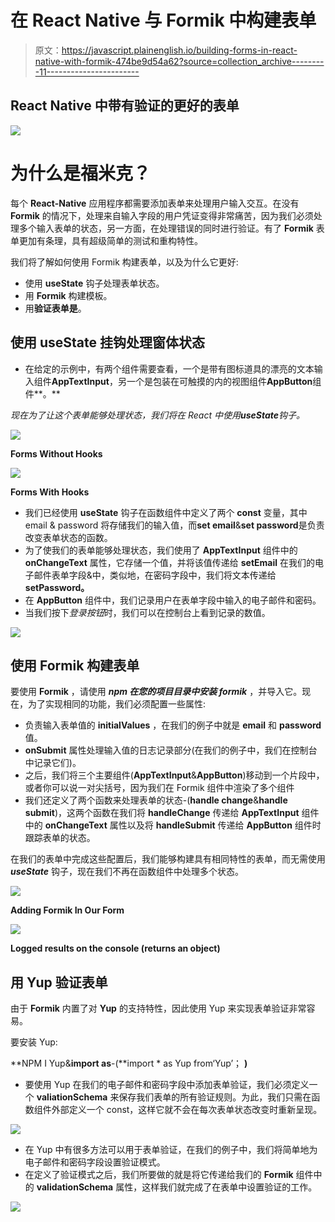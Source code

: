 # 在 React Native 与 Formik 中构建表单

> 原文：<https://javascript.plainenglish.io/building-forms-in-react-native-with-formik-474be9d54a62?source=collection_archive---------11----------------------->

## React Native 中带有验证的更好的表单

![](img/65d612ae27f88a55b27962a27f528d3b.png)

# 为什么是福米克？

每个 **React-Native** 应用程序都需要添加表单来处理用户输入交互。在没有 **Formik** 的情况下，处理来自输入字段的用户凭证变得非常痛苦，因为我们必须处理多个输入表单的状态，另一方面，在处理错误的同时进行验证。有了 **Formik** 表单更加有条理，具有超级简单的测试和重构特性。

我们将了解如何使用 Formik 构建表单，以及为什么它更好:

*   使用 **useState** 钩子处理表单状态。
*   用 **Formik** 构建模板。
*   用**验证表单是**。

## 使用 useState 挂钩处理窗体状态

*   在给定的示例中，有两个组件需要查看，一个是带有图标道具的漂亮的文本输入组件**AppTextInput**，另一个是包装在可触摸的内的视图组件**AppButton**组件**。**

*现在为了让这个表单能够处理状态，我们将在 React 中使用****useState****钩子。*

![](img/27a359106f699c63d65eb37ebf5bf067.png)

**Forms Without Hooks**

![](img/5df090c720a7db29fb832cb2ff587e60.png)

**Forms With Hooks**

*   我们已经使用 **useState** 钩子在函数组件中定义了两个 **const** 变量，其中 email & password 将存储我们的输入值，而**set email**&**set password**是负责改变表单状态的函数。
*   为了使我们的表单能够处理状态，我们使用了 **AppTextInput** 组件中的 **onChangeText** 属性，它存储一个值，并将该值传递给 **setEmail** 在我们的电子邮件表单字段&中，类似地，在密码字段中，我们将文本传递给 **setPassword。**
*   在 **AppButton** 组件中，我们记录用户在表单字段中输入的电子邮件和密码。
*   当我们按下*登录按钮*时，我们可以在控制台上看到记录的数值。

![](img/20dd6f5f6631fea8b925491520bc8136.png)

## 使用 Formik 构建表单

要使用 **Formik** ，请使用 ***npm 在您的项目目录中安装 formik*** ，并导入它。现在，为了实现相同的功能，我们必须配置一些属性:

*   负责输入表单值的 **initialValues** ，在我们的例子中就是 **email** 和 **password** 值。
*   **onSubmit** 属性处理输入值的日志记录部分(在我们的例子中，我们在控制台中记录它们)。
*   之后，我们将三个主要组件(**AppTextInput**&**AppButton**)移动到一个片段中，或者你可以说一对尖括号，因为我们在 Formik 组件中渲染了多个组件
*   我们还定义了两个函数来处理表单的状态-(**handle change**&**handle submit**)，这两个函数在我们将 **handleChange** 传递给 **AppTextInput** 组件中的 **onChangeText** 属性以及将 **handleSubmit** 传递给 **AppButton** 组件时跟踪表单的状态。

在我们的表单中完成这些配置后，我们能够构建具有相同特性的表单，而无需使用 ***useState*** 钩子，现在我们不再在函数组件中处理多个状态。

![](img/3b33d9e10b2c61a2db103c907e30bb8c.png)

**Adding Formik In Our Form**

![](img/8e4f7595613a6801769703548858c302.png)

**Logged results on the console (returns an object)**

## 用 Yup 验证表单

由于 **Formik** 内置了对 **Yup** 的支持特性，因此使用 Yup 来实现表单验证非常容易。

要安装 Yup:

**NPM I Yup&**import as**-(**import * as Yup from‘Yup’； **)**

*   要使用 Yup 在我们的电子邮件和密码字段中添加表单验证，我们必须定义一个 **valiationSchema** 来保存我们表单的所有验证规则。为此，我们只需在函数组件外部定义一个 const，这样它就不会在每次表单状态改变时重新呈现。

![](img/61575a4a9e9cbe54838b4fb8f1bc8af2.png)

*   在 Yup 中有很多方法可以用于表单验证，在我们的例子中，我们将简单地为电子邮件和密码字段设置验证模式。
*   在定义了验证模式之后，我们所要做的就是将它传递给我们的 **Formik** 组件中的 **validationSchema** 属性，这样我们就完成了在表单中设置验证的工作。

![](img/810c54fc146180c45a9422b23262a93b.png)